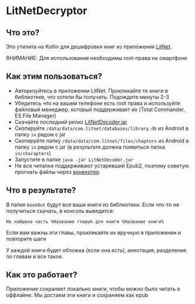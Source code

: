 # LitNetDecryptor
## Что это?
Это утилита на Kotlin для дешифровки книг из приложения [LitNet](https://play.google.com/store/apps/details?id=com.litnet).

ВНИМАНИЕ: Для использования необходимы root-права на смартфоне

## Как этим пользоваться?
- Авторизуйтесь в приложении LitNet. Прокликайте те книги в библиотеке, что хотели бы получить. Подождите минуты 2-3
- Убедитесь что на вашем телефоне есть root права и используйте файловый менеджер, который поддерживает их (Total Commander, ES File Manager)
- Скачайте последний релиз [LitNetDecoder.jar](https://github.com/LionZXY/LitNetDecoder/releases/)
- Скопируйте `/data/data/com.litnet/databases/library.db` из Android в папку `in` рядом с jar
- Скопируйте папку `/data/data/com.litnet/files/chapters` из Android в папку `in` рядом с jar (в результате должна появиться папка `in/charapters`)
- Запустите в папке `java -jar LitNetDecoder.jar`
- Не все читалки поддерживают устаревший Epub2, поэтому советую прогнать файлы через [конвертер](https://ebook.online-convert.com/ru/convert-to-epub)

## Что в результате?
В папке `bookOut` будут все ваши книги из библиотеки. Если что-то не получиться скачать, в консоль выведится:
```
Не найдена часть %Название главы% для книги %Название книги%
```
Если вам важны эти главы, прокликайте их вручную в приложении и повторите шаги

У каждой книги будет обложка (если она есть), аннотация, разделение по главам и все такое. 

## Как это работает?
Приложение сохраняет локально книги, чтобы можно было читать в оффлайне. Мы достаем эти книги и сохраняем как epub
